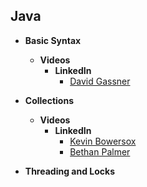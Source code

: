 ## Java
+ **Basic Syntax**
  + **Videos**
    + **LinkedIn**
      + [David Gassner](https://www.linkedin.com/learning/java-11-plus-essential-training)
+ **Collections**
  + **Videos**
    + **LinkedIn**
      + [Kevin Bowersox](https://www.linkedin.com/learning/learning-java-collections)
      + [Bethan Palmer](https://www.linkedin.com/learning/java-data-structures-14403471)

+ **Threading and Locks**
